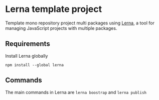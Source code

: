 # Lerna template project

Template mono repository project multi packages using [Lerna](https://github.com/lerna/lerna), a tool for managing JavaScript projects with multiple packages.

## Requirements

Install Lerna globally
```
npm install --global lerna
```

## Commands

The main commands in Lerna are `lerna boostrap` and `lerna publish`

